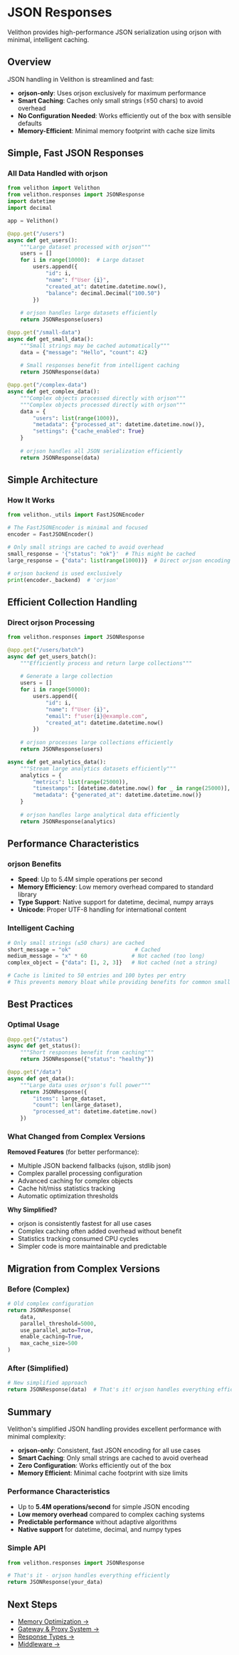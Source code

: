 # JSON Responses

Velithon provides high-performance JSON serialization using orjson with minimal, intelligent caching.

## Overview

JSON handling in Velithon is streamlined and fast:
- **orjson-only**: Uses orjson exclusively for maximum performance
- **Smart Caching**: Caches only small strings (≤50 chars) to avoid overhead
- **No Configuration Needed**: Works efficiently out of the box with sensible defaults
- **Memory-Efficient**: Minimal memory footprint with cache size limits

## Simple, Fast JSON Responses

### All Data Handled with orjson

```python
from velithon import Velithon
from velithon.responses import JSONResponse
import datetime
import decimal

app = Velithon()

@app.get("/users")
async def get_users():
    """Large dataset processed with orjson"""
    users = []
    for i in range(10000):  # Large dataset
        users.append({
            "id": i,
            "name": f"User {i}",
            "created_at": datetime.datetime.now(),
            "balance": decimal.Decimal("100.50")
        })
    
    # orjson handles large datasets efficiently
    return JSONResponse(users)

@app.get("/small-data")
async def get_small_data():
    """Small strings may be cached automatically"""
    data = {"message": "Hello", "count": 42}
    
    # Small responses benefit from intelligent caching
    return JSONResponse(data)

@app.get("/complex-data")
async def get_complex_data():
    """Complex objects processed directly with orjson"""
    """Complex objects processed directly with orjson"""
    data = {
        "users": list(range(1000)),
        "metadata": {"processed_at": datetime.datetime.now()},
        "settings": {"cache_enabled": True}
    }
    
    # orjson handles all JSON serialization efficiently
    return JSONResponse(data)
```

## Simple Architecture

### How It Works

```python
from velithon._utils import FastJSONEncoder

# The FastJSONEncoder is minimal and focused
encoder = FastJSONEncoder()

# Only small strings are cached to avoid overhead
small_response = '{"status": "ok"}'  # This might be cached
large_response = {"data": list(range(1000))}  # Direct orjson encoding

# orjson backend is used exclusively
print(encoder._backend)  # 'orjson'
```

## Efficient Collection Handling

### Direct orjson Processing

```python
from velithon.responses import JSONResponse

@app.get("/users/batch")
async def get_users_batch():
    """Efficiently process and return large collections"""
    
    # Generate a large collection
    users = []
    for i in range(50000):
        users.append({
            "id": i,
            "name": f"User {i}",
            "email": f"user{i}@example.com",
            "created_at": datetime.datetime.now()
        })
    
    # orjson processes large collections efficiently
    return JSONResponse(users)

async def get_analytics_data():
    """Stream large analytics datasets efficiently"""
    analytics = {
        "metrics": list(range(25000)),
        "timestamps": [datetime.datetime.now() for _ in range(25000)],
        "metadata": {"generated_at": datetime.datetime.now()}
    }
    
    # orjson handles large analytical data efficiently
    return JSONResponse(analytics)
```

## Performance Characteristics

### orjson Benefits

- **Speed**: Up to 5.4M simple operations per second
- **Memory Efficiency**: Low memory overhead compared to standard library
- **Type Support**: Native support for datetime, decimal, numpy arrays
- **Unicode**: Proper UTF-8 handling for international content

### Intelligent Caching

```python
# Only small strings (≤50 chars) are cached
short_message = "ok"                    # Cached
medium_message = "x" * 60              # Not cached (too long)
complex_object = {"data": [1, 2, 3]}   # Not cached (not a string)

# Cache is limited to 50 entries and 100 bytes per entry
# This prevents memory bloat while providing benefits for common small responses
```

## Best Practices

### Optimal Usage

```python
@app.get("/status")
async def get_status():
    """Short responses benefit from caching"""
    return JSONResponse({"status": "healthy"})

@app.get("/data")
async def get_data():
    """Large data uses orjson's full power"""
    return JSONResponse({
        "items": large_dataset,
        "count": len(large_dataset),
        "processed_at": datetime.datetime.now()
    })
```

### What Changed from Complex Versions

**Removed Features** (for better performance):
- Multiple JSON backend fallbacks (ujson, stdlib json)
- Complex parallel processing configuration
- Advanced caching for complex objects
- Cache hit/miss statistics tracking
- Automatic optimization thresholds

**Why Simplified?**
- orjson is consistently fastest for all use cases
- Complex caching often added overhead without benefit
- Statistics tracking consumed CPU cycles
- Simpler code is more maintainable and predictable

## Migration from Complex Versions

### Before (Complex)
```python
# Old complex configuration
return JSONResponse(
    data,
    parallel_threshold=5000,
    use_parallel_auto=True,
    enable_caching=True,
    max_cache_size=500
)
```

### After (Simplified)
```python
# New simplified approach
return JSONResponse(data)  # That's it! orjson handles everything efficiently
```

## Summary

Velithon's simplified JSON handling provides excellent performance with minimal complexity:

- **orjson-only**: Consistent, fast JSON encoding for all use cases
- **Smart Caching**: Only small strings are cached to avoid overhead  
- **Zero Configuration**: Works efficiently out of the box
- **Memory Efficient**: Minimal cache footprint with size limits

### Performance Characteristics
- Up to **5.4M operations/second** for simple JSON encoding
- **Low memory overhead** compared to complex caching systems
- **Predictable performance** without adaptive algorithms
- **Native support** for datetime, decimal, and numpy types

### Simple API
```python
from velithon.responses import JSONResponse

# That's it - orjson handles everything efficiently
return JSONResponse(your_data)
```

## Next Steps

- [Memory Optimization →](memory-optimization.md)
- [Gateway & Proxy System →](gateway.md)
- [Response Types →](../user-guide/request-response.md)
- [Middleware →](../user-guide/middleware.md)
